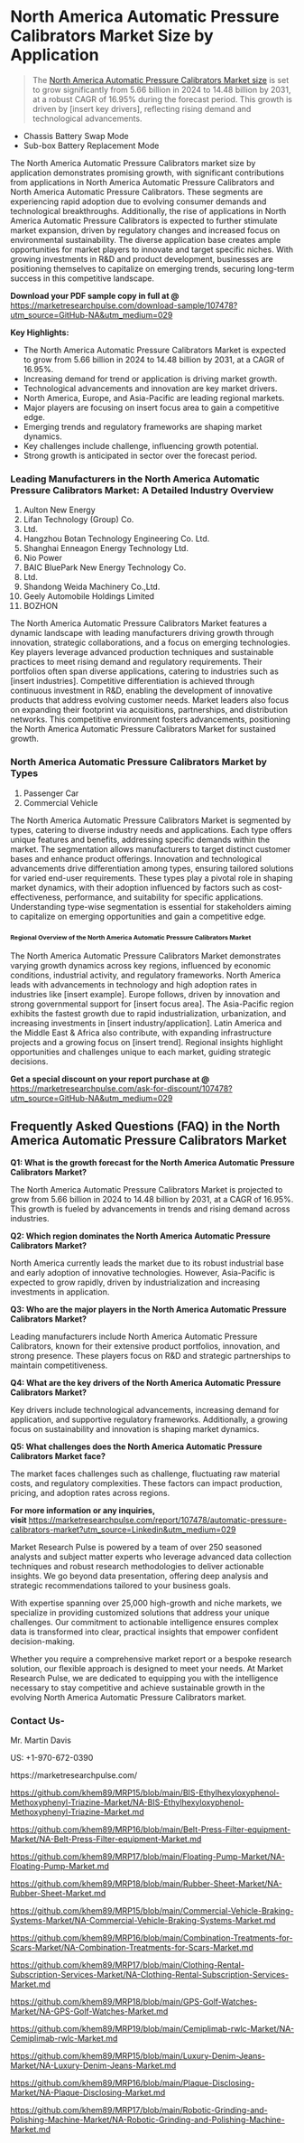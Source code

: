 <h1>North America Automatic Pressure Calibrators Market&nbsp;Size by Application</h1><blockquote><p>The <a href="https://marketresearchpulse.com/download-sample/107478?utm_source=GitHub-NA&amp;utm_medium=029">North America Automatic Pressure Calibrators Market size</a> is set to grow significantly from 5.66 billion in 2024 to 14.48 billion by 2031, at a robust CAGR of 16.95% during the forecast period. This growth is driven by [insert key drivers], reflecting rising demand and technological advancements.</p></blockquote><ul><li>Chassis Battery Swap Mode<li> Sub-box Battery Replacement Mode</li></ul><p>The North America Automatic Pressure Calibrators market size by application demonstrates promising growth, with significant contributions from applications in North America Automatic Pressure Calibrators and North America Automatic Pressure Calibrators. These segments are experiencing rapid adoption due to evolving consumer demands and technological breakthroughs. Additionally, the rise of applications in North America Automatic Pressure Calibrators is expected to further stimulate market expansion, driven by regulatory changes and increased focus on environmental sustainability. The diverse application base creates ample opportunities for market players to innovate and target specific niches. With growing investments in R&D and product development, businesses are positioning themselves to capitalize on emerging trends, securing long-term success in this competitive landscape.</p><p><strong>Download your PDF sample copy in full at @ </strong><a href="https://marketresearchpulse.com/download-sample/107478?utm_source=GitHub-NA&amp;utm_medium=029">https://marketresearchpulse.com/download-sample/107478?utm_source=GitHub-NA&amp;utm_medium=029</a></p><p><strong>Key Highlights: </strong></p><ul><li>The North America Automatic Pressure Calibrators Market is expected to grow from 5.66 billion in 2024 to 14.48 billion by 2031, at a CAGR of 16.95%.</li><li>Increasing demand for trend or application is driving market growth.</li><li>Technological advancements and innovation are key market drivers.</li><li>North America, Europe, and Asia-Pacific are leading regional markets.</li><li>Major players are focusing on insert focus area to gain a competitive edge.</li><li>Emerging trends and regulatory frameworks are shaping market dynamics.</li><li>Key challenges include challenge, influencing growth potential.</li><li>Strong growth is anticipated in sector over the forecast period.</li></ul><h3>Leading Manufacturers in the North America Automatic Pressure Calibrators Market: A Detailed Industry Overview</h3><ol><li>Aulton New Energy</li><li>Lifan Technology (Group) Co.</li><li>Ltd.</li><li>Hangzhou Botan Technology Engineering Co. Ltd.</li><li>Shanghai Enneagon Energy Technology Ltd.</li><li>Nio Power</li><li>BAIC BluePark New Energy Technology Co.</li><li>Ltd.</li><li>Shandong Weida Machinery Co.,Ltd.</li><li>Geely Automobile Holdings Limited</li><li>BOZHON</li></ol><div class="flex max-w-full flex-col flex-grow"><div class="min-h-8 text-message flex w-full flex-col items-end gap-2 whitespace-normal break-words [.text-message+&amp;]:mt-5" dir="auto" data-message-author-role="assistant" data-message-id="fd8432e4-4910-450d-b182-61b7bfb0a01f" data-message-model-slug="gpt-4o"><div class="flex w-full flex-col gap-1 empty:hidden first:pt-[3px]"><div class="markdown prose w-full break-words dark:prose-invert light"><p>The North America Automatic Pressure Calibrators Market features a dynamic landscape with leading manufacturers driving growth through innovation, strategic collaborations, and a focus on emerging technologies. Key players leverage advanced production techniques and sustainable practices to meet rising demand and regulatory requirements. Their portfolios often span diverse applications, catering to industries such as [insert industries]. Competitive differentiation is achieved through continuous investment in R&amp;D, enabling the development of innovative products that address evolving customer needs. Market leaders also focus on expanding their footprint via acquisitions, partnerships, and distribution networks. This competitive environment fosters advancements, positioning the North America Automatic Pressure Calibrators Market for sustained growth.</p></div></div></div></div><h3>North America Automatic Pressure Calibrators Market by Types</h3><ol><li>Passenger Car<li> Commercial Vehicle</li></ol><div class="flex max-w-full flex-col flex-grow"><div class="min-h-8 text-message flex w-full flex-col items-end gap-2 whitespace-normal break-words [.text-message+&amp;]:mt-5" dir="auto" data-message-author-role="assistant" data-message-id="084470be-0bb7-4664-bddf-5156b4f41249" data-message-model-slug="gpt-4o-mini"><div class="flex w-full flex-col gap-1 empty:hidden first:pt-[3px]"><div class="markdown prose w-full break-words dark:prose-invert light"><p>The North America Automatic Pressure Calibrators Market is segmented by types, catering to diverse industry needs and applications. Each type offers unique features and benefits, addressing specific demands within the market. The segmentation allows manufacturers to target distinct customer bases and enhance product offerings. Innovation and technological advancements drive differentiation among types, ensuring tailored solutions for varied end-user requirements. These types play a pivotal role in shaping market dynamics, with their adoption influenced by factors such as cost-effectiveness, performance, and suitability for specific applications. Understanding type-wise segmentation is essential for stakeholders aiming to capitalize on emerging opportunities and gain a competitive edge.</p></div></div></div></div><h3><span style="font-size: 11px;">Regional Overview of the North America Automatic Pressure Calibrators Market</span></h3><div class="flex max-w-full flex-col flex-grow"><div class="min-h-8 text-message flex w-full flex-col items-end gap-2 whitespace-normal break-words [.text-message+&amp;]:mt-5" dir="auto" data-message-author-role="assistant" data-message-id="e9038762-ce64-4e30-91c9-9bd413514231" data-message-model-slug="gpt-4o-mini"><div class="flex w-full flex-col gap-1 empty:hidden first:pt-[3px]"><div class="markdown prose w-full break-words dark:prose-invert light"><p>The North America Automatic Pressure Calibrators Market demonstrates varying growth dynamics across key regions, influenced by economic conditions, industrial activity, and regulatory frameworks. North America leads with advancements in technology and high adoption rates in industries like [insert example]. Europe follows, driven by innovation and strong governmental support for [insert focus area]. The Asia-Pacific region exhibits the fastest growth due to rapid industrialization, urbanization, and increasing investments in [insert industry/application]. Latin America and the Middle East &amp; Africa also contribute, with expanding infrastructure projects and a growing focus on [insert trend]. Regional insights highlight opportunities and challenges unique to each market, guiding strategic decisions.</p></div></div></div></div><p><strong>Get a special discount on your report purchase at @ </strong><a href="https://marketresearchpulse.com/ask-for-discount/107478?utm_source=GitHub-NA&amp;utm_medium=029">https://marketresearchpulse.com/ask-for-discount/107478?utm_source=GitHub-NA&amp;utm_medium=029</a></p><h2>Frequently Asked Questions (FAQ) in the North America Automatic Pressure Calibrators Market</h2><p><strong>Q1: What is the growth forecast for the North America Automatic Pressure Calibrators Market?</strong></p><p>The North America Automatic Pressure Calibrators Market is projected to grow from 5.66 billion in 2024 to 14.48 billion by 2031, at a CAGR of 16.95%. This growth is fueled by advancements in trends and rising demand across industries.</p><p><strong>Q2: Which region dominates the North America Automatic Pressure Calibrators Market?</strong></p><p>North America currently leads the market due to its robust industrial base and early adoption of innovative technologies. However, Asia-Pacific is expected to grow rapidly, driven by industrialization and increasing investments in application.</p><p><strong>Q3: Who are the major players in the North America Automatic Pressure Calibrators Market?</strong></p><p>Leading manufacturers include North America Automatic Pressure Calibrators, known for their extensive product portfolios, innovation, and strong presence. These players focus on R&amp;D and strategic partnerships to maintain competitiveness.</p><p><strong>Q4: What are the key drivers of the North America Automatic Pressure Calibrators Market?</strong></p><p>Key drivers include technological advancements, increasing demand for application, and supportive regulatory frameworks. Additionally, a growing focus on sustainability and innovation is shaping market dynamics.</p><p><strong>Q5: What challenges does the North America Automatic Pressure Calibrators Market face?</strong></p><p>The market faces challenges such as challenge, fluctuating raw material costs, and regulatory complexities. These factors can impact production, pricing, and adoption rates across regions.</p><p><strong>For more information or any inquiries, visit&nbsp;</strong><a href="https://marketresearchpulse.com/report/107478/automatic-pressure-calibrators-market?utm_source=Linkedin&utm_medium=029">https://marketresearchpulse.com/report/107478/automatic-pressure-calibrators-market?utm_source=Linkedin&utm_medium=029</a></p><p>Market Research Pulse is powered by a team of over 250 seasoned analysts and subject matter experts who leverage advanced data collection techniques and robust research methodologies to deliver actionable insights. We go beyond data presentation, offering deep analysis and strategic recommendations tailored to your business goals.</p><p>With expertise spanning over 25,000 high-growth and niche markets, we specialize in providing customized solutions that address your unique challenges. Our commitment to actionable intelligence ensures complex data is transformed into clear, practical insights that empower confident decision-making.</p><p>Whether you require a comprehensive market report or a bespoke research solution, our flexible approach is designed to meet your needs. At Market Research Pulse, we are dedicated to equipping you with the intelligence necessary to stay competitive and achieve sustainable growth in the evolving North America Automatic Pressure Calibrators market.</p><h3><strong>Contact Us-</strong></h3><p>Mr. Martin Davis</p><p>US: +1-970-672-0390</p><p>https://marketresearchpulse.com/</p><p><a href="https://github.com/khem89/MRP15/blob/main/BIS-Ethylhexyloxyphenol-Methoxyphenyl-Triazine-Market/NA-BIS-Ethylhexyloxyphenol-Methoxyphenyl-Triazine-Market.md">https://github.com/khem89/MRP15/blob/main/BIS-Ethylhexyloxyphenol-Methoxyphenyl-Triazine-Market/NA-BIS-Ethylhexyloxyphenol-Methoxyphenyl-Triazine-Market.md</a></p><p><a href="https://github.com/khem89/MRP16/blob/main/Belt-Press-Filter-equipment-Market/NA-Belt-Press-Filter-equipment-Market.md">https://github.com/khem89/MRP16/blob/main/Belt-Press-Filter-equipment-Market/NA-Belt-Press-Filter-equipment-Market.md</a></p><p><a href="https://github.com/khem89/MRP17/blob/main/Floating-Pump-Market/NA-Floating-Pump-Market.md">https://github.com/khem89/MRP17/blob/main/Floating-Pump-Market/NA-Floating-Pump-Market.md</a></p><p><a href="https://github.com/khem89/MRP18/blob/main/Rubber-Sheet-Market/NA-Rubber-Sheet-Market.md">https://github.com/khem89/MRP18/blob/main/Rubber-Sheet-Market/NA-Rubber-Sheet-Market.md</a></p><p><a href="https://github.com/khem89/MRP15/blob/main/Commercial-Vehicle-Braking-Systems-Market/NA-Commercial-Vehicle-Braking-Systems-Market.md">https://github.com/khem89/MRP15/blob/main/Commercial-Vehicle-Braking-Systems-Market/NA-Commercial-Vehicle-Braking-Systems-Market.md</a></p><p><a href="https://github.com/khem89/MRP16/blob/main/Combination-Treatments-for-Scars-Market/NA-Combination-Treatments-for-Scars-Market.md">https://github.com/khem89/MRP16/blob/main/Combination-Treatments-for-Scars-Market/NA-Combination-Treatments-for-Scars-Market.md</a></p><p><a href="https://github.com/khem89/MRP17/blob/main/Clothing-Rental-Subscription-Services-Market/NA-Clothing-Rental-Subscription-Services-Market.md">https://github.com/khem89/MRP17/blob/main/Clothing-Rental-Subscription-Services-Market/NA-Clothing-Rental-Subscription-Services-Market.md</a></p><p><a href="https://github.com/khem89/MRP18/blob/main/GPS-Golf-Watches-Market/NA-GPS-Golf-Watches-Market.md">https://github.com/khem89/MRP18/blob/main/GPS-Golf-Watches-Market/NA-GPS-Golf-Watches-Market.md</a></p><p><a href="https://github.com/khem89/MRP19/blob/main/Cemiplimab-rwlc-Market/NA-Cemiplimab-rwlc-Market.md">https://github.com/khem89/MRP19/blob/main/Cemiplimab-rwlc-Market/NA-Cemiplimab-rwlc-Market.md</a></p><p><a href="https://github.com/khem89/MRP15/blob/main/Luxury-Denim-Jeans-Market/NA-Luxury-Denim-Jeans-Market.md">https://github.com/khem89/MRP15/blob/main/Luxury-Denim-Jeans-Market/NA-Luxury-Denim-Jeans-Market.md</a></p><p><a href="https://github.com/khem89/MRP16/blob/main/Plaque-Disclosing-Market/NA-Plaque-Disclosing-Market.md">https://github.com/khem89/MRP16/blob/main/Plaque-Disclosing-Market/NA-Plaque-Disclosing-Market.md</a></p><p><a href="https://github.com/khem89/MRP17/blob/main/Robotic-Grinding-and-Polishing-Machine-Market/NA-Robotic-Grinding-and-Polishing-Machine-Market.md">https://github.com/khem89/MRP17/blob/main/Robotic-Grinding-and-Polishing-Machine-Market/NA-Robotic-Grinding-and-Polishing-Machine-Market.md</a></p>
